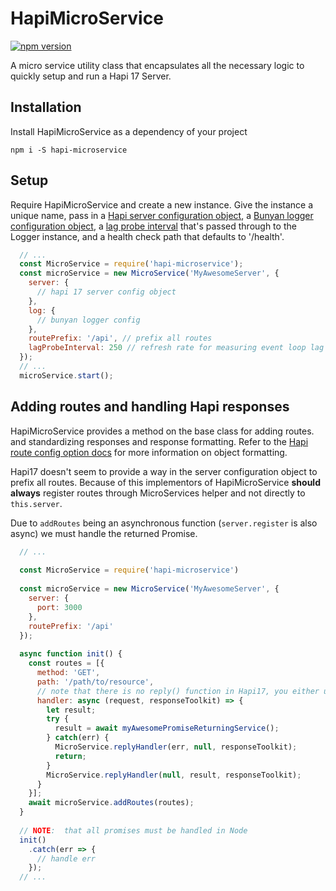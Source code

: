 HapiMicroService
============

[![npm version](https://badge.fury.io/js/hapi-microservice.svg)](https://badge.fury.io/js/hapi-microservice)

A micro service utility class that encapsulates all the necessary logic 
to quickly setup and run a Hapi 17 Server.

## Installation

Install HapiMicroService as a dependency of your project
```
npm i -S hapi-microservice
```

## Setup

Require HapiMicroService and create a new instance. Give the instance a unique name,
pass in a [Hapi server configuration object](https://hapijs.com/api#server.options), 
a [Bunyan logger configuration object](https://github.com/trentm/node-bunyan#constructor-api),
a [lag probe interval](https://github.com/pebble/event-loop-lag#event-loop-lagnumber) 
that's passed through to the Logger instance,
and a health check path that defaults to '/health'.
```javascript
  // ...
  const MicroService = require('hapi-microservice'); 
  const microService = new MicroService('MyAwesomeServer', {
    server: {
      // hapi 17 server config object
    },
    log: {
      // bunyan logger config 
    },
    routePrefix: '/api', // prefix all routes
    lagProbeInterval: 250 // refresh rate for measuring event loop lag (in ms)
  });
  // ... 
  microService.start();
```

## Adding routes and handling Hapi responses

HapiMicroService provides a method on the base class for adding routes. and standardizing responses and 
response formatting. Refer to the [Hapi route config option docs](https://hapijs.com/api/#route-options) for more information on
object formatting.

Hapi17 doesn't seem to provide a way in the server configuration object to prefix all routes. Because of this 
implementors of HapiMicroService **should always** register routes through MicroServices helper and not directly
to `this.server`.

Due to `addRoutes` being an asynchronous function (`server.register` is also async) we must handle the returned Promise.

```javascript
  // ...
 
  const MicroService = require('hapi-microservice') 
  
  const microService = new MicroService('MyAwesomeServer', {
    server: {
      port: 3000
    },
    routePrefix: '/api'
  });
  
  async function init() {
    const routes = [{
      method: 'GET',
      path: '/path/to/resource',
      // note that there is no reply() function in Hapi17, you either use `responseToolkit` or return a value
      handler: async (request, responseToolkit) => {
        let result;
        try {
          result = await myAwesomePromiseReturningService();
        } catch(err) {
          MicroService.replyHandler(err, null, responseToolkit);
          return;
        }
        MicroService.replyHandler(null, result, responseToolkit);
      } 
    }];
    await microService.addRoutes(routes);
  }
  
  // NOTE:  that all promises must be handled in Node
  init()
    .catch(err => {
      // handle err
    });
  // ...
```

